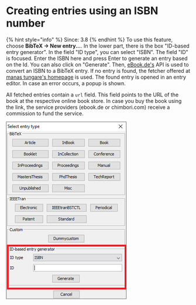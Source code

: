 # Creating entries using an ISBN number

{% hint style="info" %}
Since: 3.8
{% endhint %}
To use this feature, choose **BibTeX → New entry...**. In the lower part, there is the box "ID-based entry generator". In the field "ID type", you can select "ISBN". The field "ID" is focused. Enter the ISBN here and press Enter to generate an entry based on the Id. You can also click on "Generate". Then, [eBook.de's](http://www.ebook.de/) API is used to convert an ISBN to a BibTeX entry. If no entry is found, the fetcher offered at [manas tungare's homepage](https://manas.tungare.name/software/isbn-to-bibtex) is used. The found entry is opened in an entry editor. In case an error occurs, a popup is shown.

All fetched entries contain a `url` field. This field points to the URL of the book at the respective online book store. In case you buy the book using the link, the service providers \(ebook.de or chimbori.com\) receive a commission to fund the service.

![Screenshot of new entry dialog](../../.gitbook/assets/newentrychoosetype-idgeneratorhighlighted-isbn.png)

